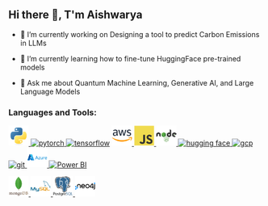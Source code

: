 ## Hi there 👋, T'm Aishwarya

<!--
**AishwaryaHastak/AishwaryaHastak** is a ✨ _special_ ✨ repository because its `README.md` (this file) appears on your GitHub profile.

Here are some ideas to get you started:
- 👯 I’m looking to collaborate on ...
- 🤔 I’m looking for help with ...
- 📫 How to reach me: ...
- 😄 Pronouns: ...
- ⚡ Fun fact: ...
-->


- 🔭 I’m currently working on Designing a tool to predict Carbon Emissions in LLMs
  
- 🌱 I’m currently learning how to fine-tune HuggingFace pre-trained models 

- 💬 Ask me about Quantum Machine Learning, Generative AI, and Large Language Models



   
<h3 align="left">Languages and Tools:</h3>
<p align="left">  
<a href="https://www.python.org" target="_blank" rel="noreferrer"> <img src="https://raw.githubusercontent.com/devicons/devicon/master/icons/python/python-original.svg" alt="python" width="40" height="40"/> </a> <a href="https://pytorch.org/" target="_blank" rel="noreferrer"> <img src="https://www.vectorlogo.zone/logos/pytorch/pytorch-icon.svg" alt="pytorch" width="40" height="40"/> </a>
<a href="https://www.tensorflow.org" target="_blank" rel="noreferrer"> <img src="https://www.vectorlogo.zone/logos/tensorflow/tensorflow-icon.svg" alt="tensorflow" width="40" height="40"/></a>
<a href="https://aws.amazon.com" target="_blank" rel="noreferrer"> <img src="https://raw.githubusercontent.com/devicons/devicon/master/icons/amazonwebservices/amazonwebservices-original-wordmark.svg" alt="aws" width="40" height="40"/> </a> 
  <a href="https://developer.mozilla.org/en-US/docs/Web/JavaScript" target="_blank" rel="noreferrer"> <img src="https://raw.githubusercontent.com/devicons/devicon/master/icons/javascript/javascript-original.svg" alt="javascript" width="40" height="40"/> </a> 
  <a href="https://nodejs.org" target="_blank" rel="noreferrer"> <img src="https://raw.githubusercontent.com/devicons/devicon/master/icons/nodejs/nodejs-original-wordmark.svg" alt="nodejs" width="40" height="40"/> </a>
<a href="https://huggingface.co" target="_blank" rel="noreferrer"> 
  <img src="https://raw.githubusercontent.com/huggingface/transformers/master/docs/source/imgs/huggingface_logo.svg" alt="hugging face" width="40" height="40"/> 
</a>
  <a href="https://cloud.google.com" target="_blank" rel="noreferrer"> <img src="https://www.vectorlogo.zone/logos/google_cloud/google_cloud-icon.svg" alt="gcp" width="40" height="40"/> </a> <a href="https://git-scm.com/" target="_blank" rel="noreferrer"> <img src="https://www.vectorlogo.zone/logos/git-scm/git-scm-icon.svg" alt="git" width="40" height="40"/> </a>
  <a href="https://azure.microsoft.com" target="_blank" rel="noreferrer"> 
  <img src="https://raw.githubusercontent.com/devicons/devicon/master/icons/azure/azure-original-wordmark.svg" alt="Azure Cloud" width="40" height="40"/> 
</a>
<a href="https://powerbi.microsoft.com" target="_blank" rel="noreferrer"> 
  <img src="https://raw.githubusercontent.com/microsoft/PowerBI-Icons/main/SVG/Power-BI.svg" alt="Power BI" width="40" height="40"/> 
</a>



</a> <a href="https://www.mongodb.com/" target="_blank" rel="noreferrer"> <img src="https://raw.githubusercontent.com/devicons/devicon/master/icons/mongodb/mongodb-original-wordmark.svg" alt="mongodb" width="40" height="40"/> </a> <a href="https://www.mysql.com/" target="_blank" rel="noreferrer"> <img src="https://raw.githubusercontent.com/devicons/devicon/master/icons/mysql/mysql-original-wordmark.svg" alt="mysql" width="40" height="40"/> </a>
 <a href="https://www.postgresql.org" target="_blank" rel="noreferrer"> <img src="https://raw.githubusercontent.com/devicons/devicon/master/icons/postgresql/postgresql-original-wordmark.svg" alt="postgresql" width="40" height="40"/> </a>
<a href="https://neo4j.com" target="_blank" rel="noreferrer"> 
  <img src="https://raw.githubusercontent.com/devicons/devicon/master/icons/neo4j/neo4j-original-wordmark.svg" alt="neo4j" width="40" height="40"/> 
</a>

 
 </p>
   
